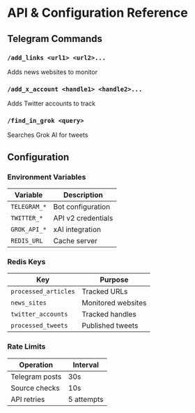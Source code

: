 # API & Configuration Reference

## Telegram Commands

### `/add_links <url1> <url2>...`
Adds news websites to monitor

### `/add_x_account <handle1> <handle2>...`
Adds Twitter accounts to track

### `/find_in_grok <query>`
Searches Grok AI for tweets

## Configuration

### Environment Variables
| Variable | Description |
|----------|-------------|
| `TELEGRAM_*` | Bot configuration |
| `TWITTER_*` | API v2 credentials |
| `GROK_API_*` | xAI integration |
| `REDIS_URL` | Cache server |

### Redis Keys
| Key | Purpose |
|-----|---------|
| `processed_articles` | Tracked URLs |
| `news_sites` | Monitored websites |
| `twitter_accounts` | Tracked handles |
| `processed_tweets` | Published tweets |

### Rate Limits
| Operation | Interval |
|-----------|---------|
| Telegram posts | 30s |
| Source checks | 10s |
| API retries | 5 attempts |
